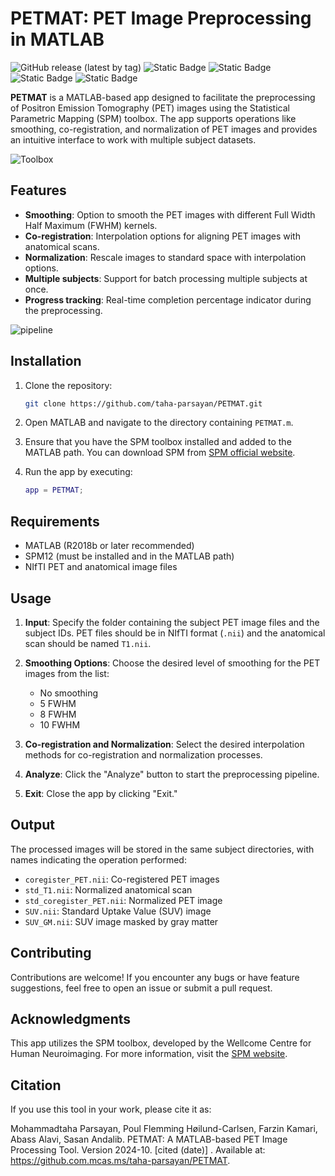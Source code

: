 # PETMAT: PET Image Preprocessing in MATLAB

![GitHub release (latest by tag)](https://img.shields.io/github/v/tag/taha-parsayan/PETMAT?label=Release)
![Static Badge](https://img.shields.io/badge/Neuroimaging%20software-FF0000)
![Static Badge](https://img.shields.io/badge/MATLAB-8A2BE2)
![Static Badge](https://img.shields.io/badge/SPM-8A2BE2)
![Static Badge](https://img.shields.io/badge/PET%20/%20MRI-4CAF50)

**PETMAT** is a MATLAB-based app designed to facilitate the preprocessing of Positron Emission Tomography (PET) images using the Statistical Parametric Mapping (SPM) toolbox. The app supports operations like smoothing, co-registration, and normalization of PET images and provides an intuitive interface to work with multiple subject datasets. 

![Toolbox](https://github.com/user-attachments/assets/89d34f3f-4425-418e-9d68-260dcc660526)


## Features

- **Smoothing**: Option to smooth the PET images with different Full Width Half Maximum (FWHM) kernels.
- **Co-registration**: Interpolation options for aligning PET images with anatomical scans.
- **Normalization**: Rescale images to standard space with interpolation options.
- **Multiple subjects**: Support for batch processing multiple subjects at once.
- **Progress tracking**: Real-time completion percentage indicator during the preprocessing.

![pipeline](https://github.com/user-attachments/assets/3eaf19bf-1c4c-4b85-8b69-b028a09a1275)

## Installation

1. Clone the repository:
    ```bash
    git clone https://github.com/taha-parsayan/PETMAT.git
    ```

2. Open MATLAB and navigate to the directory containing `PETMAT.m`.

3. Ensure that you have the SPM toolbox installed and added to the MATLAB path. You can download SPM from [SPM official website](https://www.fil.ion.ucl.ac.uk/spm/).

4. Run the app by executing:
    ```matlab
    app = PETMAT;
    ```

## Requirements

- MATLAB (R2018b or later recommended)
- SPM12 (must be installed and in the MATLAB path)
- NIfTI PET and anatomical image files

## Usage

1. **Input**: Specify the folder containing the subject PET image files and the subject IDs. PET files should be in NIfTI format (`.nii`) and the anatomical scan should be named `T1.nii`.

2. **Smoothing Options**: Choose the desired level of smoothing for the PET images from the list:
    - No smoothing
    - 5 FWHM
    - 8 FWHM
    - 10 FWHM

3. **Co-registration and Normalization**: Select the desired interpolation methods for co-registration and normalization processes.

4. **Analyze**: Click the "Analyze" button to start the preprocessing pipeline.

5. **Exit**: Close the app by clicking "Exit."

## Output

The processed images will be stored in the same subject directories, with names indicating the operation performed:
- `coregister_PET.nii`: Co-registered PET images
- `std_T1.nii`: Normalized anatomical scan
- `std_coregister_PET.nii`: Normalized PET image
- `SUV.nii`: Standard Uptake Value (SUV) image
- `SUV_GM.nii`: SUV image masked by gray matter

## Contributing

Contributions are welcome! If you encounter any bugs or have feature suggestions, feel free to open an issue or submit a pull request.

## Acknowledgments

This app utilizes the SPM toolbox, developed by the Wellcome Centre for Human Neuroimaging. For more information, visit the [SPM website](https://www.fil.ion.ucl.ac.uk/spm/).

## Citation

If you use this tool in your work, please cite it as:

Mohammadtaha Parsayan, Poul Flemming Høilund-Carlsen, Farzin Kamari, Abass Alavi, Sasan Andalib. PETMAT: A MATLAB-based PET Image Processing Tool. Version 2024-10. [cited (date)] . Available at: https://github.com.mcas.ms/taha-parsayan/PETMAT.
